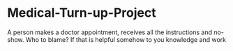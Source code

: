 # Medical-Turn-up-Project
A person makes a doctor appointment, receives all the instructions and no-show. Who to blame? If that is helpful somehow to you knowledge and work
